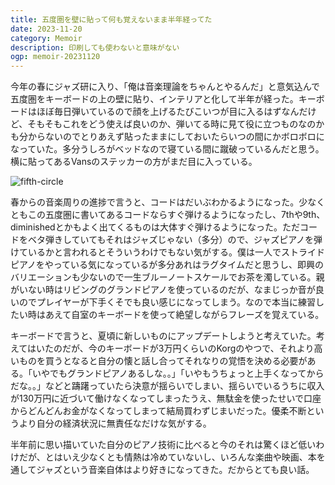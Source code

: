 ```yaml
---
title: 五度圏を壁に貼って何も覚えないまま半年経ってた
date: 2023-11-20
category: Memoir
description: 印刷しても使わないと意味がない
ogp: memoir-20231120
---
```


今年の春にジャズ研に入り、「俺は音楽理論をちゃんとやるんだ」と意気込んで五度圏をキーボードの上の壁に貼り、インテリアと化して半年が経った。キーボードはほぼ毎日弾いているので顔を上げるたびこいつが目に入るはずなんだけど、そもそもこれをどう使えば良いのか、弾いてる時に見て役に立つものなのかも分からないのでとりあえず貼ったままにしておいたらいつの間にかボロボロになっていた。多分うしろがベッドなので寝ている間に蹴破っているんだと思う。横に貼ってあるVansのステッカーの方がまだ目に入っている。

![fifth-circle](/media/fifth-circle.jpeg)

春からの音楽周りの進捗で言うと、コードはだいぶわかるようになった。少なくともこの五度圏に書いてあるコードならすぐ弾けるようになったし、7thや9th、diminishedとかもよく出てくるものは大体すぐ弾けるようになった。ただコードをベタ弾きしていてもそれはジャズじゃない（多分）ので、ジャズピアノを弾けているかと言われるとそういうわけでもない気がする。僕は一人でストライドピアノをやっている気になっているが多分あれはラグタイムだと思うし、即興のバリエーションも少ないので一生ブルーノートスケールでお茶を濁している。親がいない時はリビングのグランドピアノを使っているのだが、なまじっか音が良いのでプレイヤーが下手くそでも良い感じになってしまう。なので本当に練習したい時はあえて自室のキーボードを使って絶望しながらフレーズを覚えている。

キーボードで言うと、夏頃に新しいものにアップデートしようと考えていた。考えてはいたのだが、今のキーボードが3万円くらいのKorgのやつで、それより高いものを買うとなると自分の懐と話し合ってそれなりの覚悟を決める必要がある。「いやでもグランドピアノあるしな。。」「いやもうちょっと上手くなってからだな。。」などと躊躇っていたら決意が揺らいでしまい、揺らいでいるうちに収入が130万円に近づいて働けなくなってしまったうえ、無駄金を使ったせいで口座からどんどんお金がなくなってしまって結局買わずじまいだった。優柔不断というより自分の経済状況に無責任なだけな気がする。

半年前に思い描いていた自分のピアノ技術に比べると今のそれは驚くほど低いわけだが、とはいえ少なくとも情熱は冷めていないし、いろんな楽曲や映画、本を通してジャズという音楽自体はより好きになってきた。だからとても良い話。
